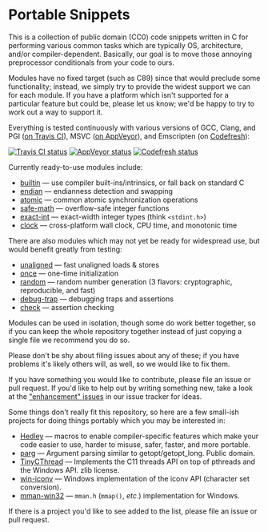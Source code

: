 # Portable Snippets

This is a collection of public domain (CC0) code snippets written in C
for performing various common tasks which are typically OS,
architecture, and/or compiler-dependent.  Basically, our goal is to
move those annoying preprocessor conditionals from your code to ours.

Modules have no fixed target (such as C89) since that would preclude
some functionality; instead, we simply try to provide the widest
support we can for each module.  If you have a platform which isn't
supported for a particular feature but could be, please let us know;
we'd be happy to try to work out a way to support it.

Everything is tested continuously with various versions of GCC, Clang,
and PGI ([on Travis
CI](https://travis-ci.org/nemequ/portable-snippets)), MSVC ([on
AppVeyor](https://ci.appveyor.com/project/quixdb/portable-snippets)),
and Emscripten (on
[Codefresh](https://g.codefresh.io/repositories/nemequ/portable-snippets/builds?filter=trigger:build;branch:master;service:591f783d728f4b0001051d3e~portable-snippets)):

[![Travis CI status](https://travis-ci.org/nemequ/portable-snippets.svg?branch=master)](https://travis-ci.org/nemequ/portable-snippets) [![AppVeyor status](https://ci.appveyor.com/api/projects/status/quoq2hwes530p29w/branch/master?svg=true)](https://ci.appveyor.com/project/quixdb/portable-snippets/branch/master) [![Codefresh status](https://g.codefresh.io/api/badges/build?repoOwner=nemequ&repoName=portable-snippets&branch=master&pipelineName=portable-snippets&accountName=nemequ&type=cf-1)](https://g.codefresh.io/repositories/nemequ/portable-snippets/builds?filter=trigger:build;branch:master;service:591f783d728f4b0001051d3e~portable-snippets)

Currently ready-to-use modules include:

 * [builtin](https://github.com/nemequ/portable-snippets/tree/master/builtin) —
   use compiler built-ins/intrinsics, or fall back on standard C
 * [endian](https://github.com/nemequ/portable-snippets/tree/master/endian) —
   endianness detection and swapping
 * [atomic](https://github.com/nemequ/portable-snippets/tree/master/atomic) —
   common atomic synchronization operations
 * [safe-math](https://github.com/nemequ/portable-snippets/tree/master/safe-math) —
   overflow-safe integer functions
 * [exact-int](https://github.com/nemequ/portable-snippets/tree/master/exact-int) —
   exact-width integer types (think `<stdint.h>`)
 * [clock](https://github.com/nemequ/portable-snippets/tree/master/clock) —
   cross-platform wall clock, CPU time, and monotonic time

There are also modules which may not yet be ready for widespread use, but
would benefit greatly from testing:

 * [unaligned](https://github.com/nemequ/portable-snippets/tree/master/unaligned) —
   fast unaligned loads & stores
 * [once](https://github.com/nemequ/portable-snippets/tree/master/once) —
   one-time initialization
 * [random](https://github.com/nemequ/portable-snippets/tree/master/random) —
   random number generation (3 flavors: cryptographic, reproducible, and fast)
 * [debug-trap](https://github.com/nemequ/portable-snippets/tree/master/debug-trap) —
   debugging traps and assertions
 * [check](https://github.com/nemequ/portable-snippets/tree/master/check) —
   assertion checking

Modules can be used in isolation, though some do work better together,
so if you can keep the whole repository together instead of just
copying a single file we recommend you do so.

Please don't be shy about filing issues about any of these; if you
have problems it's likely others will, as well, so we would like to
fix them.

If you have something you would like to contribute, please file an
issue or pull request.  If you'd like to help out by writing something
new, take a look at the ["enhancement"
issues](https://github.com/nemequ/portable-snippets/issues?q=is%3Aissue+is%3Aopen+label%3Aenhancement)
in our issue tracker for ideas.

Some things don't really fit this repository, so here are a few
small-ish projects for doing things portably which you may be
interested in:

 * [Hedley](https://nemequ.github.io/hedley/) — macros to enable
   compiler-specific features which make your code easier to use,
   harder to misuse, safer, faster, and more portable.
 * [parg](https://github.com/jibsen/parg) —
   Argument parsing similar to getopt/getopt_long.  Public domain.
 * [TinyCThread](https://tinycthread.github.io/) — Implements the C11
   threads API on top of pthreads and the Windows API.  zlib license.
 * [win-iconv](https://github.com/win-iconv/win-iconv) — Windows
   implementation of the iconv API (character set conversion).
 * [mman-win32](https://github.com/witwall/mman-win32) — `mman.h`
   (`mmap()`, *etc.*) implementation for Windows.

If there is a project you'd like to see added to the list, please file
an issue or pull request.
